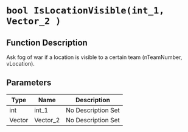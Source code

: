 # `bool IsLocationVisible(int_1, Vector_2 )`
## Function Description
Ask fog of war if a location is visible to a certain team (nTeamNumber, vLocation).
## Parameters
Type|Name|Description
--|--|--
int|int_1|No Description Set
Vector|Vector_2|No Description Set

